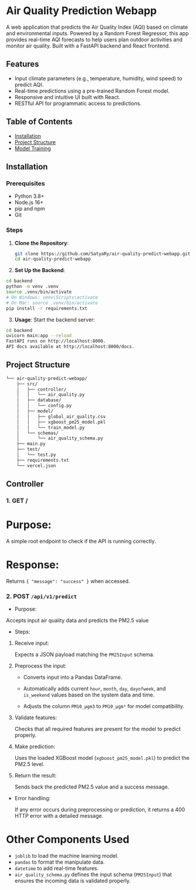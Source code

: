 # Air Quality Prediction Webapp

A web application that predicts the Air Quality Index (AQI) based on climate and environmental inputs. Powered by a Random Forest Regressor, this app provides real-time AQI forecasts to help users plan outdoor activities and monitor air quality. Built with a FastAPI backend and React frontend.

## Features
- Input climate parameters (e.g., temperature, humidity, wind speed) to predict AQI.
- Real-time predictions using a pre-trained Random Forest model.
- Responsive and intuitive UI built with React.
- RESTful API for programmatic access to predictions.

## Table of Contents
- [Installation](#installation)
- [Project Structure](#project-structure)
- [Model Training](#model-training)

## Installation

### Prerequisites
- Python 3.8+
- Node.js 16+
- pip and npm
- Git
### Steps
1. **Clone the Repository**:
   ```bash
   git clone https://github.com/SatyaRy/air-quality-predict-webapp.git
   cd air-quality-predict-webapp
2. **Set Up the Backend**:
``` bash
cd backend
python -m venv .venv
source .venv/bin/activate  
# On Windows: venv\Scripts\activate
# On Mac: source .venv/bin/activate
pip install -r requirements.txt
```
3. **Usage**:
Start the backend server:
``` bash
cd backend
uvicorn main:app --reload
FastAPI runs on http://localhost:8000.
API docs available at http://localhost:8000/docs.
```

## Project Structure 

```bash
└── air-quality-predict-webapp/
    ├── src/
    │   ├── controller/
    │   │   └── air_quality.py
    │   ├── database/
    │   │   └── config.py
    │   ├── model/
    │   │   ├── global_air_quality.csv
    │   │   ├── xgboost_pm25_model.pkl
    │   │   └── train_model.py
    │   └── schemas/
    │       └── air_quality_schema.py
    ├── main.py
    ├── test/
    │   └── test.py
    ├── requirements.txt
    └── vercel.json
```
## Controller
### 1. GET /
# Purpose: 
A simple root endpoint to check if the API is running correctly.
# Response:
Returns `{ "message": "success" }` when accessed.

### 2. POST `/api/v1/predict`
   - Purpose:
     
  Accepts input air quality data and predicts the PM2.5 value
   - Steps:
     
1. Receive input:
   
   Expects a JSON payload matching the `PM25Input` schema.
2. Preprocess the input:
   
   - Converts input into a Pandas DataFrame.
     
   - Automatically adds current `hour`, `month`, `day`, `dayofweek`, and `is_weekend` values based on the system data and time.
     
   - Adjusts the column `PM10_μgm3` to `PM10_µgm³` for model compatibility.
3. Validate features:
   
   Checks that all required features are present for the model to predict properly.

4. Make prediction:

   Uses the loaded XGBoost model (`xgboost_pm25_model.pkl`) to predict the PM2.5 level.

5. Return the result:

   Sends back the predicted PM2.5 value and a success message.

- Error handling:

   If any error occurs during preprocessing or prediction, it returns a 400 HTTP error with a detailed message. 

# Other Components Used
- `joblib` to load the machine learning model.
- `pandas` to format the manipulate data.
- `datetime` to add real-time features.
- `air_quality_schema.py` defines the input schema (`PM25Input`) that ensures the incoming data is validated properly.



